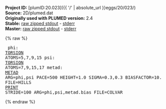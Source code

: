 **Project ID:** [plumID:20.023]({{ '/' | absolute_url }}eggs/20/023/)  
**Source:** 2D/plumed.dat  
**Originally used with PLUMED version:** 2.4  
**Stable:** [raw zipped stdout](plumed.dat.plumed.stdout.txt.zip) - [stderr](plumed.dat.plumed.stderr)  
**Master:** [raw zipped stdout](plumed.dat.plumed_master.stdout.txt.zip) - [stderr](plumed.dat.plumed_master.stderr)  

{% raw %}<pre>
phi: <a href="https://plumed.github.io/doc-master/user-doc/html/_t_o_r_s_i_o_n.html">TORSION</a> ATOMS=5,7,9,15
psi: <a href="https://plumed.github.io/doc-master/user-doc/html/_t_o_r_s_i_o_n.html">TORSION</a> ATOMS=7,9,15,17
metad: <a href="https://plumed.github.io/doc-master/user-doc/html/_m_e_t_a_d.html">METAD</a> ARG=phi,psi PACE=500 HEIGHT=1.0 SIGMA=0.3,0.3 BIASFACTOR=10.0 TEMP=300.0 FILE=HILLS
<a href="https://plumed.github.io/doc-master/user-doc/html/_p_r_i_n_t.html">PRINT</a> STRIDE=100 ARG=phi,psi,metad.bias FILE=COLVAR
</pre>{% endraw %}

